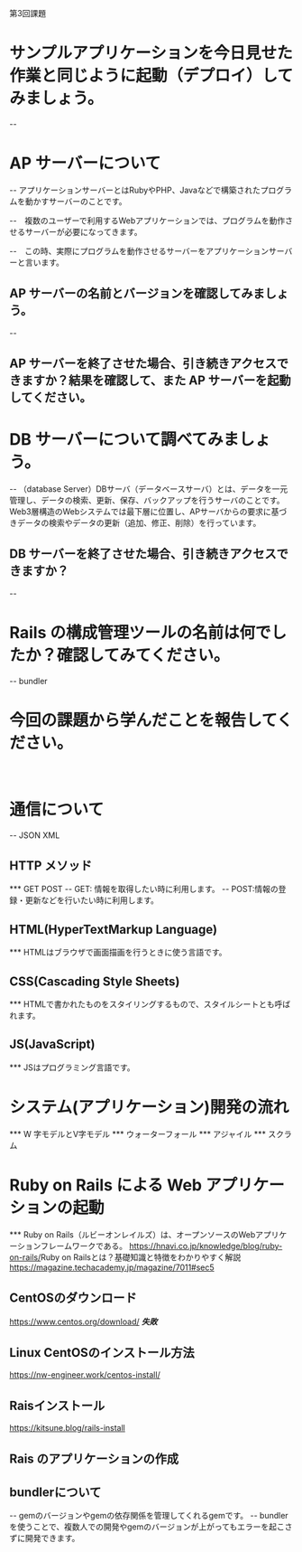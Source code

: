 第3回課題
# サンプルアプリケーションを今日見せた作業と同じように起動（デプロイ）してみましょう。
-- 
# AP サーバーについて
-- アプリケーションサーバーとはRubyやPHP、Javaなどで構築されたプログラムを動かすサーバーのことです。

--　複数のユーザーで利用するWebアプリケーションでは、プログラムを動作させるサーバーが必要になってきます。

--　この時、実際にプログラムを動作させるサーバーをアプリケーションサーバーと言います。

## AP サーバーの名前とバージョンを確認してみましょう。
-- 
## AP サーバーを終了させた場合、引き続きアクセスできますか？結果を確認して、また AP サーバーを起動してください。
# DB サーバーについて調べてみましょう。
-- （database Server）DBサーバ（データベースサーバ）とは、データを一元管理し、データの検索、更新、保存、バックアップを行うサーバのことです。Web3層構造のWebシステムでは最下層に位置し、APサーバからの要求に基づきデータの検索やデータの更新（追加、修正、削除）を行っています。

## DB サーバーを終了させた場合、引き続きアクセスできますか？
-- 
# Rails の構成管理ツールの名前は何でしたか？確認してみてください。
-- bundler
# 今回の課題から学んだことを報告してください。
　

# 通信について
-- JSON XML
## HTTP メソッド
*** GET POST
-- GET: 情報を取得したい時に利用します。
-- POST:情報の登録・更新などを行いたい時に利用します。
## HTML(HyperTextMarkup Language)
*** HTMLはブラウザで画面描画を行うときに使う言語です。
## CSS(Cascading Style Sheets)
*** HTMLで書かれたものをスタイリングするもので、スタイルシートとも呼ばれます。
## JS(JavaScript)
*** JSはプログラミング言語です。
# システム(アプリケーション)開発の流れ
***  W 字モデルとV字モデル
*** ウォーターフォール
*** アジャイル
*** スクラム
# Ruby on Rails による Web アプリケーションの起動
*** Ruby on Rails（ルビーオンレイルズ）は、オープンソースのWebアプリケーションフレームワークである。
<https://hnavi.co.jp/knowledge/blog/ruby-on-rails/>Ruby on Railsとは？基礎知識と特徴をわかりやすく解説
<https://magazine.techacademy.jp/magazine/7011#sec5>

## CentOSのダウンロード
<https://www.centos.org/download/>
 ***失敗***

## Linux CentOSのインストール方法
<https://nw-engineer.work/centos-install/>
## Raisインストール
<https://kitsune.blog/rails-install>
## Rais のアプリケーションの作成
## bundlerについて
-- gemのバージョンやgemの依存関係を管理してくれるgemです。
-- bundlerを使うことで、複数人での開発やgemのバージョンが上がってもエラーを起こさずに開発できます。

